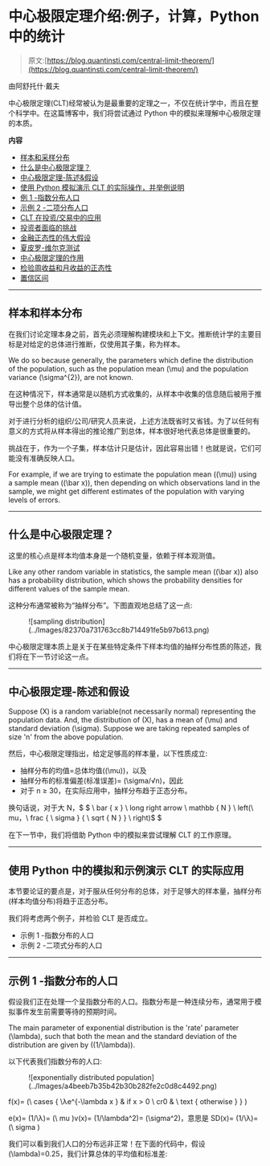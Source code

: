 # 中心极限定理介绍:例子，计算，Python 中的统计

> 原文:[https://blog.quantinsti.com/central-limit-theorem/](https://blog.quantinsti.com/central-limit-theorem/)

由阿舒托什·戴夫

中心极限定理(CLT)经常被认为是最重要的定理之一，不仅在统计学中，而且在整个科学中。在这篇博客中，我们将尝试通过 Python 中的模拟来理解中心极限定理的本质。

**内容**

*   [样本和采样分布](#samples-and-the-sampling-distribution)
*   [什么是中心极限定理？](#what-is-the-central-limit-theorem)
*   [中心极限定理-陈述&假设](#central-limit-theorem-statement-assumptions)
*   [使用 Python 模拟演示 CLT 的实际操作，并举例说明](#demonstration-of-clt-in-action-using-simulations-in-python-with-examples)
*   [例 1 -指数分布人口](#example-1-exponentially-distributed-population)
*   [示例 2 -二项分布人口](#example-2-binomially-distributed-population)
*   [CLT 在投资/交易中的应用](#an-application-of-clt-in-investing-trading)
*   [投资者面临的挑战](#the-challenge-for-investors)
*   [金融正态性的伟大假设](#the-great-assumption-of-normality-in-finance)
*   [夏皮罗-维尔克测试](#the-shapiro-wilk-test)
*   [中心极限定理的作用](#the-role-of-central-limit-theorem)
*   [检验周收益和月收益的正态性](#testing-normality-of-weekly-and-monthly-returns)
*   [置信区间](#confidence-intervals)

* * *

## 样本和样本分布

在我们讨论定理本身之前，首先必须理解构建模块和上下文。推断统计学的主要目标是对给定的总体进行推断，仅使用其子集，称为样本。

We do so because generally, the parameters which define the distribution of the population, such as the population mean \(\mu\) and the population variance \(\sigma^{2}\), are not known.

在这种情况下，样本通常是以随机方式收集的，从样本中收集的信息随后被用于推导出整个总体的估计值。

对于进行分析的组织/公司/研究人员来说，上述方法既省时又省钱。为了以任何有意义的方式将从样本得出的推论推广到总体，样本很好地代表总体是很重要的。

挑战在于，作为一个子集，样本估计只是估计，因此容易出错！也就是说，它们可能没有准确反映人口。

For example, if we are trying to estimate the population mean \((\mu)\) using a sample mean \((\bar x)\), then depending on which observations land in the sample, we might get different estimates of the population with varying levels of errors.

* * *

## 什么是中心极限定理？

这里的核心点是样本均值本身是一个随机变量，依赖于样本观测值。

Like any other random variable in statistics, the sample mean \((\bar x)\) also has a probability distribution, which shows the probability densities for different values of the sample mean.

这种分布通常被称为“抽样分布”。下图直观地总结了这一点:

<figure class="kg-card kg-image-card kg-width-full">![sampling distribution](../Images/82370a731763cc8b714491fe5b97b613.png)</figure>

中心极限定理本质上是关于在某些特定条件下样本均值的抽样分布性质的陈述，我们将在下一节讨论这一点。

* * *

## 中心极限定理-陈述和假设

Suppose \(X\) is a random variable(not necessarily normal) representing the population data. And, the distribution of \(X\), has a mean of \(\mu\) and standard deviation \(\sigma\). Suppose we are taking repeated samples of size 'n' from the above population.

然后，中心极限定理指出，给定足够高的样本量，以下性质成立:

*   抽样分布的均值=总体均值\((\mu)\)，以及
*   抽样分布的标准偏差(标准误差)= \(\sigma/√n\)，因此
*   对于 n ≥ 30，在实际应用中，抽样分布趋于正态分布。

换句话说，对于大 N，$ $ \ bar { x } \ long right arrow \ mathbb { N } \ left(\ mu，\ frac { \ sigma } { \ sqrt { N } } \ right)$ $

在下一节中，我们将借助 Python 中的模拟来尝试理解 CLT 的工作原理。

* * *

## 使用 Python 中的模拟和示例演示 CLT 的实际应用

本节要论证的要点是，对于服从任何分布的总体，对于足够大的样本量，抽样分布(样本均值分布)将趋于正态分布。

我们将考虑两个例子，并检验 CLT 是否成立。

*   示例 1 -指数分布的人口
*   示例 2 -二项式分布的人口

* * *

## 示例 1 -指数分布的人口

假设我们正在处理一个呈指数分布的人口。指数分布是一种连续分布，通常用于模拟事件发生前需要等待的预期时间。

The main parameter of exponential distribution is the 'rate' parameter \(\lambda\), such that both the mean and the standard deviation of the distribution are given by \((1/\lambda)\).

以下代表我们指数分布的人口:

<figure class="kg-card kg-image-card">![exponentially distributed population](../Images/a4beeb7b35b42b30b282fe2c0d8c4492.png)</figure>

f(x)= \(\ cases { \λe^{-\lambda x } & if x > 0 \ cr0 & \ text { otherwise } } \)

e(x)= \(1/\λ\)= \(\ mu \)v(x)= \(1/\lambda^2\)= \(\sigma^2\)，意思是 SD(x)= \(1/\λ\)= \(\ sigma \)

我们可以看到我们人口的分布远非正常！在下面的代码中，假设\(\lambda\)=0.25，我们计算总体的平均值和标准差: